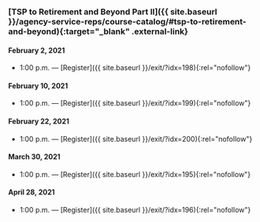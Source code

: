 ### [TSP to Retirement and Beyond Part II]({{ site.baseurl }}/agency-service-reps/course-catalog/#tsp-to-retirement-and-beyond){:target="\_blank" .external-link}

#### February 2, 2021

- 1:00 p.m. — [Register]({{ site.baseurl }}/exit/?idx=198){:rel="nofollow"}

#### February 10, 2021

- 1:00 p.m. — [Register]({{ site.baseurl }}/exit/?idx=199){:rel="nofollow"}

#### February 22, 2021

- 1:00 p.m. — [Register]({{ site.baseurl }}/exit/?idx=200){:rel="nofollow"}

#### March 30, 2021

- 1:00 p.m. — [Register]({{ site.baseurl }}/exit/?idx=195){:rel="nofollow"}

#### April 28, 2021

- 1:00 p.m. — [Register]({{ site.baseurl }}/exit/?idx=196){:rel="nofollow"}
